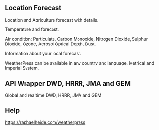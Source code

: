 ## Location Forecast

Location and Agriculture forecast with details.<br>

Temperature and forecast.<br>

Air condition: Particulate, Carbon Monoxide, Nitrogen Dioxide, Sulphur Dioxide, Ozone, Aerosol Optical Depth, Dust.<br>

Information about your local forecast.<br>

WeatherPress can be available in any country and language, Metrical and Imperial System. <br>

## API Wrapper DWD, HRRR, JMA and GEM

Global and realtime DWD, HRRR, JMA and GEM

## Help 

https://raphaelheide.com/weatherpress
